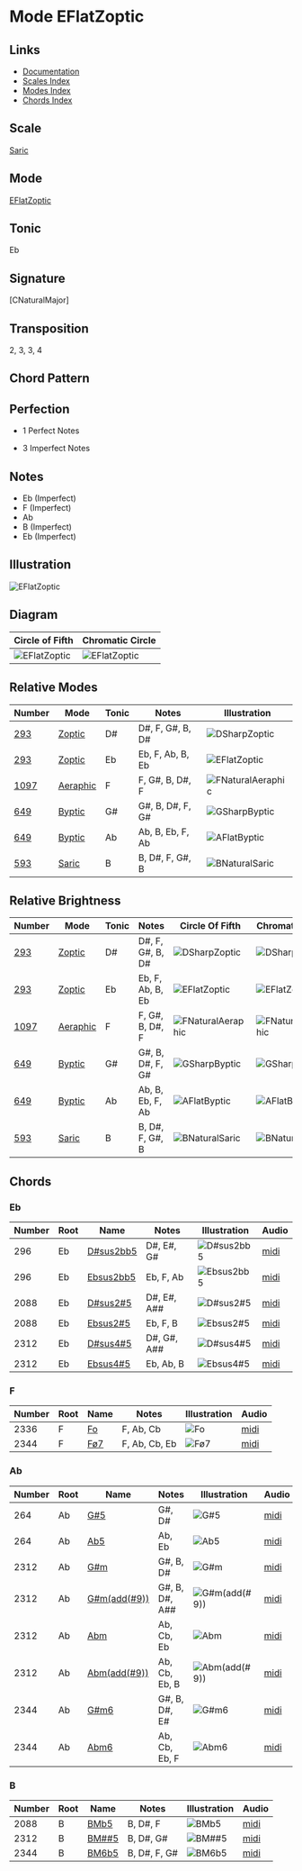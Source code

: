 # Mode EFlatZoptic

## Links

- [Documentation](README.md)
- [Scales Index](Scales.md)
- [Modes Index](Modes.md)
- [Chords Index](Chords.md)

## Scale

[Saric](ScaleSaric.md)

## Mode

[EFlatZoptic](ModeEFlatZoptic.md)

## Tonic

Eb

## Signature

[CNaturalMajor]

## Transposition

2, 3, 3, 4

## Chord Pattern



## Perfection

 - 1 Perfect Notes

 - 3 Imperfect Notes

## Notes

- Eb (Imperfect)
- F (Imperfect)
- Ab
- B (Imperfect)
- Eb (Imperfect)

## Illustration

![EFlatZoptic](ModeEFlatZoptic.png)

## Diagram

| Circle of Fifth | Chromatic Circle |
|-----------------|------------------|
| ![EFlatZoptic](CircleOfFifthModeEFlatZoptic.png) | ![EFlatZoptic](ChromaticCircleModeEFlatZoptic.png) |
## Relative Modes

| Number | Mode | Tonic | Notes | Illustration |
|--------|------|-------|-------|--------------|
| [293](https://ianring.com/musictheory/scales/293) | [Zoptic](ModeZoptic.md) | D# | D#, F, G#, B, D# | ![DSharpZoptic](ModeDSharpZoptic.png) |
| [293](https://ianring.com/musictheory/scales/293) | [Zoptic](ModeZoptic.md) | Eb | Eb, F, Ab, B, Eb | ![EFlatZoptic](ModeEFlatZoptic.png) |
| [1097](https://ianring.com/musictheory/scales/1097) | [Aeraphic](ModeAeraphic.md) | F | F, G#, B, D#, F | ![FNaturalAeraphic](ModeFNaturalAeraphic.png) |
| [649](https://ianring.com/musictheory/scales/649) | [Byptic](ModeByptic.md) | G# | G#, B, D#, F, G# | ![GSharpByptic](ModeGSharpByptic.png) |
| [649](https://ianring.com/musictheory/scales/649) | [Byptic](ModeByptic.md) | Ab | Ab, B, Eb, F, Ab | ![AFlatByptic](ModeAFlatByptic.png) |
| [593](https://ianring.com/musictheory/scales/593) | [Saric](ModeSaric.md) | B | B, D#, F, G#, B | ![BNaturalSaric](ModeBNaturalSaric.png) |
## Relative Brightness

| Number | Mode | Tonic | Notes | Circle Of Fifth | Chromatic Circle |
|--------|------|-------|-------|-----------------|------------------|
| [293](https://ianring.com/musictheory/scales/293) | [Zoptic](ModeZoptic.md) | D# | D#, F, G#, B, D# | ![DSharpZoptic](CircleOfFifthModeDSharpZoptic.png) | ![DSharpZoptic](ChromaticCircleModeDSharpZoptic.png) 
| [293](https://ianring.com/musictheory/scales/293) | [Zoptic](ModeZoptic.md) | Eb | Eb, F, Ab, B, Eb | ![EFlatZoptic](CircleOfFifthModeEFlatZoptic.png) | ![EFlatZoptic](ChromaticCircleModeEFlatZoptic.png) 
| [1097](https://ianring.com/musictheory/scales/1097) | [Aeraphic](ModeAeraphic.md) | F | F, G#, B, D#, F | ![FNaturalAeraphic](CircleOfFifthModeFNaturalAeraphic.png) | ![FNaturalAeraphic](ChromaticCircleModeFNaturalAeraphic.png) 
| [649](https://ianring.com/musictheory/scales/649) | [Byptic](ModeByptic.md) | G# | G#, B, D#, F, G# | ![GSharpByptic](CircleOfFifthModeGSharpByptic.png) | ![GSharpByptic](ChromaticCircleModeGSharpByptic.png) 
| [649](https://ianring.com/musictheory/scales/649) | [Byptic](ModeByptic.md) | Ab | Ab, B, Eb, F, Ab | ![AFlatByptic](CircleOfFifthModeAFlatByptic.png) | ![AFlatByptic](ChromaticCircleModeAFlatByptic.png) 
| [593](https://ianring.com/musictheory/scales/593) | [Saric](ModeSaric.md) | B | B, D#, F, G#, B | ![BNaturalSaric](CircleOfFifthModeBNaturalSaric.png) | ![BNaturalSaric](ChromaticCircleModeBNaturalSaric.png) 

## Chords

### Eb

| Number | Root | Name | Notes | Illustration | Audio |
|--------|------|------|-------|--------------|-------|
| 296 | Eb | [D#sus2bb5](ChordDSharpSuspendedSecondDoubleFlatFifth.md) | D#, E#, G# | ![D#sus2bb5](ChordDSharpSuspendedSecondDoubleFlatFifthRootPosition.png) | [midi](ChordDSharpSuspendedSecondDoubleFlatFifthRootPosition.mid) |
| 296 | Eb | [Ebsus2bb5](ChordEFlatSuspendedSecondDoubleFlatFifth.md) | Eb, F, Ab | ![Ebsus2bb5](ChordEFlatSuspendedSecondDoubleFlatFifthRootPosition.png) | [midi](ChordEFlatSuspendedSecondDoubleFlatFifthRootPosition.mid) |
| 2088 | Eb | [D#sus2#5](ChordDSharpSuspendedSecondSharpFifth.md) | D#, E#, A## | ![D#sus2#5](ChordDSharpSuspendedSecondSharpFifthRootPosition.png) | [midi](ChordDSharpSuspendedSecondSharpFifthRootPosition.mid) |
| 2088 | Eb | [Ebsus2#5](ChordEFlatSuspendedSecondSharpFifth.md) | Eb, F, B | ![Ebsus2#5](ChordEFlatSuspendedSecondSharpFifthRootPosition.png) | [midi](ChordEFlatSuspendedSecondSharpFifthRootPosition.mid) |
| 2312 | Eb | [D#sus4#5](ChordDSharpSuspendedFourthSharpFifth.md) | D#, G#, A## | ![D#sus4#5](ChordDSharpSuspendedFourthSharpFifthRootPosition.png) | [midi](ChordDSharpSuspendedFourthSharpFifthRootPosition.mid) |
| 2312 | Eb | [Ebsus4#5](ChordEFlatSuspendedFourthSharpFifth.md) | Eb, Ab, B | ![Ebsus4#5](ChordEFlatSuspendedFourthSharpFifthRootPosition.png) | [midi](ChordEFlatSuspendedFourthSharpFifthRootPosition.mid) |

### F

| Number | Root | Name | Notes | Illustration | Audio |
|--------|------|------|-------|--------------|-------|
| 2336 | F | [Fo](ChordFNaturalDiminished.md) | F, Ab, Cb | ![Fo](ChordFNaturalDiminishedRootPosition.png) | [midi](ChordFNaturalDiminishedRootPosition.mid) |
| 2344 | F | [Fø7](ChordFNaturalHalfDiminishedSeventh.md) | F, Ab, Cb, Eb | ![Fø7](ChordFNaturalHalfDiminishedSeventhRootPosition.png) | [midi](ChordFNaturalHalfDiminishedSeventhRootPosition.mid) |

### Ab

| Number | Root | Name | Notes | Illustration | Audio |
|--------|------|------|-------|--------------|-------|
| 264 | Ab | [G#5](ChordGSharpPowerChord.md) | G#, D# | ![G#5](ChordGSharpPowerChordRootPosition.png) | [midi](ChordGSharpPowerChordRootPosition.mid) |
| 264 | Ab | [Ab5](ChordAFlatPowerChord.md) | Ab, Eb | ![Ab5](ChordAFlatPowerChordRootPosition.png) | [midi](ChordAFlatPowerChordRootPosition.mid) |
| 2312 | Ab | [G#m](ChordGSharpMinor.md) | G#, B, D# | ![G#m](ChordGSharpMinorRootPosition.png) | [midi](ChordGSharpMinorRootPosition.mid) |
| 2312 | Ab | [G#m(add(#9))](ChordGSharpMinorAddSharpNinth.md) | G#, B, D#, A## | ![G#m(add(#9))](ChordGSharpMinorAddSharpNinthRootPosition.png) | [midi](ChordGSharpMinorAddSharpNinthRootPosition.mid) |
| 2312 | Ab | [Abm](ChordAFlatMinor.md) | Ab, Cb, Eb | ![Abm](ChordAFlatMinorRootPosition.png) | [midi](ChordAFlatMinorRootPosition.mid) |
| 2312 | Ab | [Abm(add(#9))](ChordAFlatMinorAddSharpNinth.md) | Ab, Cb, Eb, B | ![Abm(add(#9))](ChordAFlatMinorAddSharpNinthRootPosition.png) | [midi](ChordAFlatMinorAddSharpNinthRootPosition.mid) |
| 2344 | Ab | [G#m6](ChordGSharpMinorSixth.md) | G#, B, D#, E# | ![G#m6](ChordGSharpMinorSixthRootPosition.png) | [midi](ChordGSharpMinorSixthRootPosition.mid) |
| 2344 | Ab | [Abm6](ChordAFlatMinorSixth.md) | Ab, Cb, Eb, F | ![Abm6](ChordAFlatMinorSixthRootPosition.png) | [midi](ChordAFlatMinorSixthRootPosition.mid) |

### B

| Number | Root | Name | Notes | Illustration | Audio |
|--------|------|------|-------|--------------|-------|
| 2088 | B | [BMb5](ChordBNaturalMajorFlatFifth.md) | B, D#, F | ![BMb5](ChordBNaturalMajorFlatFifthRootPosition.png) | [midi](ChordBNaturalMajorFlatFifthRootPosition.mid) |
| 2312 | B | [BM##5](ChordBNaturalMajorDoubleSharpFifth.md) | B, D#, G# | ![BM##5](ChordBNaturalMajorDoubleSharpFifthRootPosition.png) | [midi](ChordBNaturalMajorDoubleSharpFifthRootPosition.mid) |
| 2344 | B | [BM6b5](ChordBNaturalMajorSixthFlatFifth.md) | B, D#, F, G# | ![BM6b5](ChordBNaturalMajorSixthFlatFifthRootPosition.png) | [midi](ChordBNaturalMajorSixthFlatFifthRootPosition.mid) |

